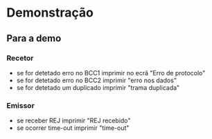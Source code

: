 # Demonstração


## Para a demo

### Recetor

* se for detetado erro no BCC1 imprimir no ecrã "Erro de protocolo"
* se for detetado erro no BCC2 imprimir "erro nos dados"
* se for detetado um duplicado imprimir "trama duplicada"

### Emissor

* se receber REJ imprimir "REJ recebido"
* se ocorrer time-out imprimir "time-out"